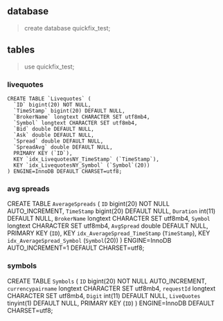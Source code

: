 ## database

> create database quickfix_test;
 
## tables

> use quickfix_test;

### livequotes

```
CREATE TABLE `Livequotes` (
  `ID` bigint(20) NOT NULL,
  `TimeStamp` bigint(20) DEFAULT NULL,
  `BrokerName` longtext CHARACTER SET utf8mb4,
  `Symbol` longtext CHARACTER SET utf8mb4,
  `Bid` double DEFAULT NULL,
  `Ask` double DEFAULT NULL,
  `Spread` double DEFAULT NULL,
  `SpreadAvg` double DEFAULT NULL,
  PRIMARY KEY (`ID`),
  KEY `idx_LivequotesNY_TimeStamp` (`TimeStamp`),
  KEY `idx_LivequotesNY_Symbol` (`Symbol`(20))
) ENGINE=InnoDB DEFAULT CHARSET=utf8;
```

### avg spreads

CREATE TABLE `AverageSpreads` (
  `ID` bigint(20) NOT NULL AUTO_INCREMENT,
  `TimeStamp` bigint(20) DEFAULT NULL,
  `Duration` int(11) DEFAULT NULL,
  `BrokerName` longtext CHARACTER SET utf8mb4,
  `Symbol` longtext CHARACTER SET utf8mb4,
  `AvgSpread` double DEFAULT NULL,
  PRIMARY KEY (`ID`),
  KEY `idx_AverageSpread_TimeStamp` (`TimeStamp`),
  KEY `idx_AverageSpread_Symbol` (`Symbol`(20))
) ENGINE=InnoDB AUTO_INCREMENT=1 DEFAULT CHARSET=utf8;

### symbols

CREATE TABLE `Symbols` (
  `ID` bigint(20) NOT NULL AUTO_INCREMENT,
  `currencypairname` longtext CHARACTER SET utf8mb4,
  `requestId` longtext CHARACTER SET utf8mb4,
  `Digit` int(11) DEFAULT NULL,
  `LiveQuotes` tinyint(1) DEFAULT NULL,
  PRIMARY KEY (`ID`)
) ENGINE=InnoDB DEFAULT CHARSET=utf8;

